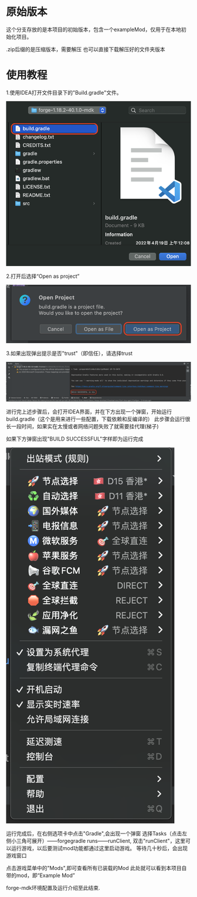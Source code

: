 # 原始版本
这个分支存放的是本项目的初始版本，包含一个exampleMod，仅用于在本地初始化项目。

.zip后缀的是压缩版本，需要解压
也可以直接下载解压好的文件夹版本

# 使用教程
1.使用IDEA打开文件目录下的"Build.gradle"文件。

![1.png](README文件中的图片/1.png)

2.打开后选择“Open as project”

![2.png](README文件中的图片/2.png)

3.如果出现弹出提示是否"trust"（即信任），请选择trust

![3.png](README文件中的图片/3.png)

进行完上述步骤后，会打开IDEA界面，并在下方出现一个弹窗，开始运行build.gradle（这个是用来进行一些配置，下载依赖和反编译的）
此步骤会运行很长一段时间，如果实在太慢或者网络问题失败了就需要挂代理(梯子)

如果下方弹窗出现"BUILD SUCCESSFUL"字样即为运行完成

![4.png](README文件中的图片/4.png)

运行完成后，在右侧选项卡中点击"Gradle",会出现一个弹窗
选择Tasks（点击左侧小三角可展开）——forgegradle runs——runClient, 双击"runClient"，这里可以运行游戏，以后要测试mod功能都通过这里启动游戏。
等待几十秒后，会出现游戏窗口

点击游戏菜单中的"Mods",即可查看所有已装载的Mod
此处就可以看到本项目自带的mod，即“Example Mod”

forge-mdk环境配置及运行介绍至此结束.
